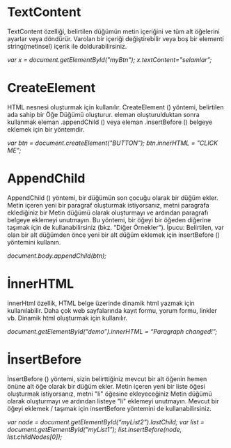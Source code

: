 # TextContent

TextContent özelliği, belirtilen düğümün metin içeriğini ve tüm alt öğelerini ayarlar veya döndürür.
Varolan bir içeriği değiştirebilir veya boş bir elementi string(metinsel) içerik ile doldurabilirsiniz.

*var x = document.getElementById("myBtn");*
*x.textContent="selamlar";*


# CreateElement

HTML nesnesi oluşturmak için kullanılır.
CreateElement () yöntemi, belirtilen ada sahip bir Öğe Düğümü oluşturur.
eleman oluşturulduktan sonra kullanmak eleman .appendChild () veya eleman .insertBefore () belgeye eklemek için bir yöntemdir.

*var btn = document.createElement("BUTTON");*
*btn.innerHTML = "CLICK ME";*                  



# AppendChild

AppendChild () yöntemi, bir düğümün son çocuğu olarak bir düğüm ekler.
Metin içeren yeni bir paragraf oluşturmak istiyorsanız, metni paragrafa eklediğiniz bir Metin düğümü olarak oluşturmayı ve ardından paragrafı belgeye eklemeyi unutmayın.
Bu yöntemi, bir öğeyi bir öğeden diğerine taşımak için de kullanabilirsiniz (bkz. “Diğer Örnekler”).
İpucu: Belirtilen, var olan bir alt düğümden önce yeni bir alt düğüm eklemek için insertBefore () yöntemini kullanın.

*document.body.appendChild(btn);*



# İnnerHTML

innerHtml özellik, HTML belge üzerinde dinamik html yazmak için kullanılabilir.
Daha çok web sayfalarında kayıt formu, yorum formu, linkler vb. Dinamik html oluşturmak için kullanılır.

*document.getElementById(“demo”).innerHTML = “Paragraph changed!”;*

# İnsertBefore

İnsertBefore () yöntemi, sizin belirttiğiniz mevcut bir alt öğenin hemen önüne alt öğe olarak bir düğüm ekler.
Metin içeren yeni bir liste öğesi oluşturmak istiyorsanız, metni "li" öğesine ekleyeceğiniz Metin düğümü olarak oluşturmayı ve ardından listeye "li" eklemeyi unutmayın.
Mevcut bir öğeyi eklemek / taşımak için insertBefore yöntemini de kullanabilirsiniz.

*var node = document.getElementById(“myList2”).lastChild;*
*var list = document.getElementById(“myList1”);*
*list.insertBefore(node, list.childNodes[0]);*